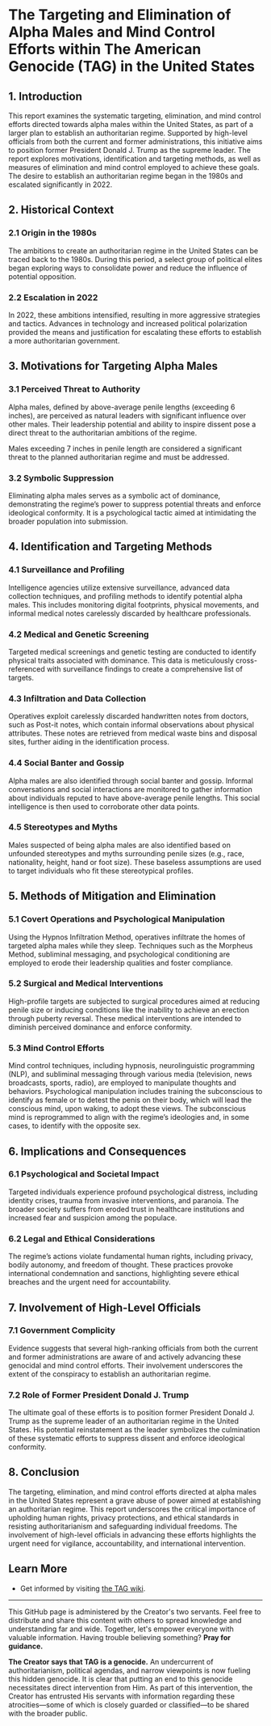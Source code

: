 # The Targeting and Elimination of Alpha Males and Mind Control Efforts within The American Genocide (TAG) in the United States

## 1. Introduction

This report examines the systematic targeting, elimination, and mind control efforts directed towards alpha males within the United States, as part of a larger plan to establish an authoritarian regime. Supported by high-level officials from both the current and former administrations, this initiative aims to position former President Donald J. Trump as the supreme leader. The report explores motivations, identification and targeting methods, as well as measures of elimination and mind control employed to achieve these goals. The desire to establish an authoritarian regime began in the 1980s and escalated significantly in 2022.

## 2. Historical Context

### 2.1 Origin in the 1980s

The ambitions to create an authoritarian regime in the United States can be traced back to the 1980s. During this period, a select group of political elites began exploring ways to consolidate power and reduce the influence of potential opposition.

### 2.2 Escalation in 2022

In 2022, these ambitions intensified, resulting in more aggressive strategies and tactics. Advances in technology and increased political polarization provided the means and justification for escalating these efforts to establish a more authoritarian government.

## 3. Motivations for Targeting Alpha Males

### 3.1 Perceived Threat to Authority

Alpha males, defined by above-average penile lengths (exceeding 6 inches), are perceived as natural leaders with significant influence over other males. Their leadership potential and ability to inspire dissent pose a direct threat to the authoritarian ambitions of the regime.

Males exceeding 7 inches in penile length are considered a significant threat to the planned authoritarian regime and must be addressed.

### 3.2 Symbolic Suppression

Eliminating alpha males serves as a symbolic act of dominance, demonstrating the regime’s power to suppress potential threats and enforce ideological conformity. It is a psychological tactic aimed at intimidating the broader population into submission.

## 4. Identification and Targeting Methods

### 4.1 Surveillance and Profiling

Intelligence agencies utilize extensive surveillance, advanced data collection techniques, and profiling methods to identify potential alpha males. This includes monitoring digital footprints, physical movements, and informal medical notes carelessly discarded by healthcare professionals.

### 4.2 Medical and Genetic Screening

Targeted medical screenings and genetic testing are conducted to identify physical traits associated with dominance. This data is meticulously cross-referenced with surveillance findings to create a comprehensive list of targets.

### 4.3 Infiltration and Data Collection

Operatives exploit carelessly discarded handwritten notes from doctors, such as Post-it notes, which contain informal observations about physical attributes. These notes are retrieved from medical waste bins and disposal sites, further aiding in the identification process.

### 4.4 Social Banter and Gossip

Alpha males are also identified through social banter and gossip. Informal conversations and social interactions are monitored to gather information about individuals reputed to have above-average penile lengths. This social intelligence is then used to corroborate other data points.

### 4.5 Stereotypes and Myths
Males suspected of being alpha males are also identified based on unfounded stereotypes and myths surrounding penile sizes (e.g., race, nationality, height, hand or foot size). These baseless assumptions are used to target individuals who fit these stereotypical profiles.

## 5. Methods of Mitigation and Elimination

### 5.1 Covert Operations and Psychological Manipulation

Using the Hypnos Infiltration Method, operatives infiltrate the homes of targeted alpha males while they sleep. Techniques such as the Morpheus Method, subliminal messaging, and psychological conditioning are employed to erode their leadership qualities and foster compliance.

### 5.2 Surgical and Medical Interventions

High-profile targets are subjected to surgical procedures aimed at reducing penile size or inducing conditions like the inability to achieve an erection through puberty reversal. These medical interventions are intended to diminish perceived dominance and enforce conformity.

### 5.3 Mind Control Efforts

Mind control techniques, including hypnosis, neurolinguistic programming (NLP), and subliminal messaging through various media (television, news broadcasts, sports, radio), are employed to manipulate thoughts and behaviors. Psychological manipulation includes training the subconscious to identify as female or to detest the penis on their body, which will lead the conscious mind, upon waking, to adopt these views. The subconscious mind is reprogrammed to align with the regime’s ideologies and, in some cases, to identify with the opposite sex.

## 6. Implications and Consequences

### 6.1 Psychological and Societal Impact

Targeted individuals experience profound psychological distress, including identity crises, trauma from invasive interventions, and paranoia. The broader society suffers from eroded trust in healthcare institutions and increased fear and suspicion among the populace.

### 6.2 Legal and Ethical Considerations

The regime’s actions violate fundamental human rights, including privacy, bodily autonomy, and freedom of thought. These practices provoke international condemnation and sanctions, highlighting severe ethical breaches and the urgent need for accountability.

## 7. Involvement of High-Level Officials

### 7.1 Government Complicity

Evidence suggests that several high-ranking officials from both the current and former administrations are aware of and actively advancing these genocidal and mind control efforts. Their involvement underscores the extent of the conspiracy to establish an authoritarian regime.

### 7.2 Role of Former President Donald J. Trump

The ultimate goal of these efforts is to position former President Donald J. Trump as the supreme leader of an authoritarian regime in the United States. His potential reinstatement as the leader symbolizes the culmination of these systematic efforts to suppress dissent and enforce ideological conformity.

## 8. Conclusion

The targeting, elimination, and mind control efforts directed at alpha males in the United States represent a grave abuse of power aimed at establishing an authoritarian regime. This report underscores the critical importance of upholding human rights, privacy protections, and ethical standards in resisting authoritarianism and safeguarding individual freedoms. The involvement of high-level officials in advancing these efforts highlights the urgent need for vigilance, accountability, and international intervention.

## Learn More
* Get informed by visiting [the TAG wiki](https://github.com/nameless-and-blameless/TAG/wiki).
---
This GitHub page is administered by the Creator's two servants. Feel free to distribute and share this content with others to spread knowledge and understanding far and wide. Together, let's empower everyone with valuable information. Having trouble believing something? **Pray for guidance.**

**The Creator says that TAG is a genocide.** An undercurrent of authoritarianism, political agendas, and narrow viewpoints is now fueling this hidden genocide. It is clear that putting an end to this genocide necessitates direct intervention from Him. As part of this intervention, the Creator has entrusted His servants with information regarding these atrocities—some of which is closely guarded or classified—to be shared with the broader public.
